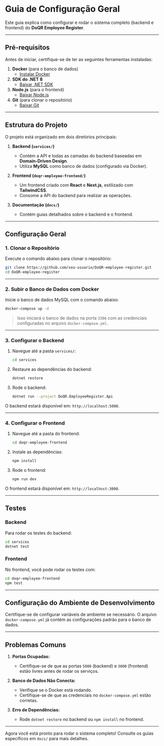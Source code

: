 
# Guia de Configuração Geral

Este guia explica como configurar e rodar o sistema completo (backend e frontend) do **DoQR Employee Register**.

---

## Pré-requisitos

Antes de iniciar, certifique-se de ter as seguintes ferramentas instaladas:

1. **Docker** (para o banco de dados)
   - [Instalar Docker](https://www.docker.com/get-started)
2. **SDK do .NET 8**
   - [Baixar .NET SDK](https://dotnet.microsoft.com/en-us/download/dotnet/8.0)
3. **Node.js** (para o frontend)
   - [Baixar Node.js](https://nodejs.org/)
4. **Git** (para clonar o repositório)
   - [Baixar Git](https://git-scm.com/)

---

## Estrutura do Projeto

O projeto está organizado em dois diretórios principais:

1. **Backend (`services/`)**
   - Contém a API e todas as camadas do backend baseadas em **Domain-Driven Design**.
   - Utiliza **MySQL** como banco de dados (configurado via Docker).

2. **Frontend (`doqr-employee-frontend/`)**
   - Um frontend criado com **React** e **Next.js**, estilizado com **TailwindCSS**.
   - Consome a API do backend para realizar as operações.

3. **Documentação (`docs/`)**
   - Contém guias detalhados sobre o backend e o frontend.

---

## Configuração Geral

### 1. Clonar o Repositório

Execute o comando abaixo para clonar o repositório:

```bash
git clone https://github.com/seu-usuario/DoQR-employee-register.git
cd DoQR-employee-register
```

---

### 2. Subir o Banco de Dados com Docker

Inicie o banco de dados MySQL com o comando abaixo:

```bash
docker-compose up -d
```

> Isso iniciará o banco de dados na porta `3306` com as credenciais configuradas no arquivo `docker-compose.yml`.

---

### 3. Configurar o Backend

1. Navegue até a pasta `services/`:
   ```bash
   cd services
   ```

2. Restaure as dependências do backend:
   ```bash
   dotnet restore
   ```

3. Rode o backend:
   ```bash
   dotnet run --project DoQR.EmployeeRegister.Api
   ```

O backend estará disponível em: `http://localhost:5000`.

---

### 4. Configurar o Frontend

1. Navegue até a pasta do frontend:
   ```bash
   cd doqr-employee-frontend
   ```

2. Instale as dependências:
   ```bash
   npm install
   ```

3. Rode o frontend:
   ```bash
   npm run dev
   ```

O frontend estará disponível em: `http://localhost:3000`.

---

## Testes

### Backend
Para rodar os testes do backend:
```bash
cd services
dotnet test
```

### Frontend
No frontend, você pode rodar os testes com:
```bash
cd doqr-employee-frontend
npm test
```

---

## Configuração do Ambiente de Desenvolvimento

Certifique-se de configurar variáveis de ambiente se necessário. O arquivo `docker-compose.yml` já contém as configurações padrão para o banco de dados.

---

## Problemas Comuns

1. **Portas Ocupadas:**
   - Certifique-se de que as portas `5000` (backend) e `3000` (frontend) estão livres antes de rodar os serviços.

2. **Banco de Dados Não Conecta:**
   - Verifique se o Docker está rodando.
   - Certifique-se de que as credenciais no `docker-compose.yml` estão corretas.

3. **Erro de Dependências:**
   - Rode `dotnet restore` no backend ou `npm install` no frontend.

---

Agora você está pronto para rodar o sistema completo! Consulte os guias específicos em `docs/` para mais detalhes.
